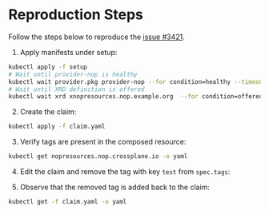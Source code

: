# Reproduction Steps

Follow the steps below to reproduce the [issue #3421](https://github.com/crossplane/crossplane/issues/3421).

1. Apply manifests under setup:

```bash
kubectl apply -f setup
# Wait until provider-nop is healthy
kubectl wait provider.pkg provider-nop --for condition=healthy --timeout 2m
# Wait until XRD definition is offered
kubectl wait xrd xnopresources.nop.example.org  --for condition=offered --timeout 2m
```

2. Create the claim:

```bash
kubectl apply -f claim.yaml
```

3. Verify tags are present in the composed resource:

```bash
kubectl get nopresources.nop.crossplane.io -o yaml
```

4. Edit the claim and remove the tag with key `test` from `spec.tags`:

5. Observe that the removed tag is added back to the claim:

```bash
kubectl get -f claim.yaml -o yaml
```
